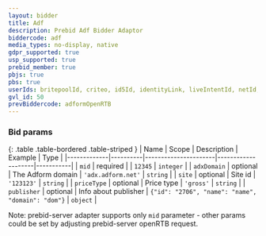 ```yaml
---
layout: bidder
title: Adf
description: Prebid Adf Bidder Adaptor
biddercode: adf
media_types: no-display, native
gdpr_supported: true
usp_supported: true
prebid_member: true
pbjs: true
pbs: true
userIds: britepoolId, criteo, id5Id, identityLink, liveIntentId, netId, parrableId, pubCommonId, sharedId, unifiedId
gvl_id: 50
prevBiddercode: adformOpenRTB
---
```


### Bid params

{: .table .table-bordered .table-striped }
| Name        | Scope    | Description          | Example            | Type      |
|-------------|----------|----------------------|--------------------|-----------|
| `mid`       | required |                      | `12345`            | `integer` |
| `adxDomain` | optional | The Adform domain    | `'adx.adform.net'` | `string`  |
| `site`      | optional | Site id              | `'123123'`         | `string`  |
| `priceType` | optional | Price type           | `'gross'`          | `string`  |
| `publisher` | optional | Info about publisher | `{"id": "2706", "name": "name", "domain": "dom"}`                | `object`  |

Note: prebid-server adapter supports only `mid` parameter - other params could be set by adjusting prebid-server openRTB request.
